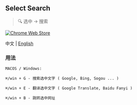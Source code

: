 ## Select Search
> :mag: 选中 -> 搜索

[![Chrome Web Store](https://img.shields.io/chrome-web-store/v/hlnpaciomjjnpmbjedfmlnkhogngmleh.svg?style=flat-square)](https://chrome.google.com/webstore/detail/select-search/hlnpaciomjjnpmbjedfmlnkhogngmleh)

中文 | [English](./README-en.md)

### 用法

```
MACOS / Windows:

⌘/win + G - 搜索选中文字 ( Google, Bing, Sogou ... )

⌘/win + E - 翻译选中文字 ( Google Translate, Baidu Fanyi )

⌘/win + B - 跳转选中网址
```

